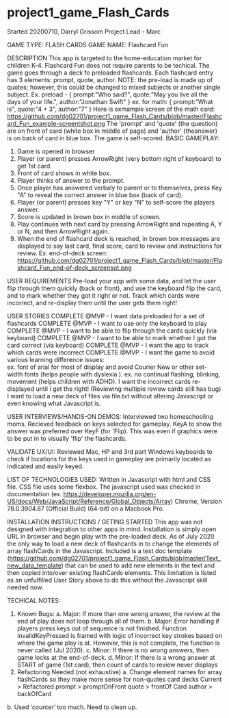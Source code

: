 # project1_game_Flash_Cards

Started 20200710, Darryl Grissom Project Lead - Marc

GAME TYPE: FLASH CARDS
GAME NAME: Flashcard Fun

DESCRIPTION
This app is targeted to the home-education market for children K-4. Flashcard Fun does not require parents to be techical.
The game goes through a deck fo preloaded flashcards. Each flashcard entry has 3 elements: prompt, quote, author.
NOTE: the pre-load is made up of quotes; however, this could be changed to mixed subjects or another single subject.
Ex. preload -
{
prompt:"Who said?",
quote:"May you live all the days of your life.",
author:"Jonathan Swift"
}
ex. for math:
{
prompt:"What is",
quote:"4 + 3",
author:"7"
}
Here is exmample screen of the math card:  https://github.com/dg02701/project1_game_Flash_Cards/blob/master/Flashcard_Fun_example-screentshot.png
The 'prompt' and 'quote' (the question) are on front of card (white box in middle of page) and 'author' (theanswer) is on back of card in blue box.
The game is self-scored.
BASIC GAMEPLAY:
1.	Game is opened in browser
2.	Player (or parent) presses ArrowRight (very bottom right of keyboard) to get 1st card.
3.	Front of card shows in white box.
4.	Player thinks of answer to the prompt.
5.	Once player has answered verbaly to parent or to themselves, press Key "A" to reveal the correct answer in blue box (back of card).
6.	Player (or parent) presses key "Y" or key "N" to self-score the players answer.
7.	Score is updated in brown box in middle of screen.
8.	Play continues with next card by pressing ArrowRight and repeating A, Y or N, and then ArrowRight again.
9.	When the end of flashcard deck is reached, in brown box messages are displayed to say last card, final score, card to review and instructions for review.  Ex. end-of-deck screen: https://github.com/dg02701/project1_game_Flash_Cards/blob/master/Flashcard_Fun_end-of-deck_screensot.png


USER REQUIREMENTS
Pre-load your app with some data, and let the user flip through them quickly (back or front), and use the keyboard flip the card, and to mark whether they got it right or not. Track which cards were incorrect, and re-display them until the user gets them right!

USER STORIES
COMPLETE @MVP - I want data preloaded for a set of flashcards
COMPLETE @MVP - I want to use only the keyboard to play
COMPLETE @MVP - I want to be able to flip through the cards quickly (via keyboard)
COMPLETE @MVP - I want to be able to mark whether I got the card correct (via keyboard)
COMPLETE @MVP - I want the app to track which cards were incorrect
COMPLETE @MVP - I want the game to avoid various learning difference issues:  
    ex. font of arial for most of display and avoid Courier New or other set-width fonts (helps people with dyslexia ).
    ex. no continual flashing, blinking, movement (helps children with ADHD).
I want the incorrect cards re-displayed until I get the right! (Reviewing multiple review cards still has bug)
I want to load a new deck of files via file.txt without altering Javascript or even knowing what Javascript is.

USER INTERVIEWS/HANDS-ON DEMOS:
Interviewed two homeschooling moms. Recieved feedback on keys selected for gameplay. KeyA to show the answer was preferred over KeyF (for 'Flip). This was even if graphics were to be put in to visually 'flip' the flashcards.

VALIDATE UX/UI:
Reviewed Mac, HP and 3rd part Windows keyboards to check if locations for the keys used in gameplay are primarily located as indicated and easily keyed.

LIST OF TECHNOLOGIES USED:
Written in Javascript with html and CSS file.  CSS file uses some flexbox.
The javascript used was checked in documentation (ex. https://developer.mozilla.org/en-US/docs/Web/JavaScript/Reference/Global_Objects/Array) Chrome, Version 78.0.3904.87 (Official Build) (64-bit) on a Macbook Pro.

INSTALLATION INSTRUCTIONS / GETING STARTED
This app was not designed with integration to other apps in mind. 
Installation is simply open URL in browser and begin play with the pre-loaded deck.
As of July 2020 the only way to load a new deck of flashcards in to change the elements of array flashCards in the Javascript.  Included is a text doc template (https://github.com/dg02701/project1_game_Flash_Cards/blob/master/Text_new_data_template) that can be used to add new elements in the text and then copied into/over existing flashCards elements.  This limitation is listed as an unfulfilled User Story above to do this without the Javascript skill needed now.

TECHICAL NOTES:

1.	Known Bugs:
a.	Major:  If more than one wrong answer, the review at the end of play does not loop through all of them.
b.	Major:  Error handling if players press keys out of sequence is not finished.  Function invalidKeyPressed is framed with logic of incorrect key strokes based on where the game play is at.  However, this is not complete, the function is never called (Jul 2020). 
c.	Minor:  If there is no wrong answers, then game locks at the end-of-deck.
d.	Minor: If there is a wrong answer at START of game (1st card), then count of cards to review never displays
2.	Refactoring Needed (not exhaustive)
a.	Change element names for array flashCards so they make more sense for non-quotes card decks
            Current > Refactored
	        prompt > promptOnFront
	        quote > frontOf Card
	        author > backOfCard

b.	Used ‘counter’ too much.  Need to clean up.




